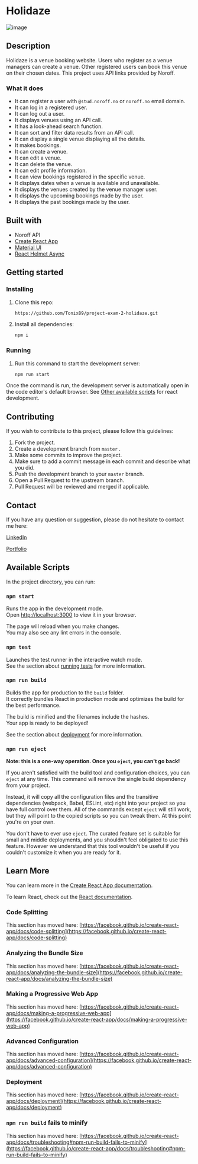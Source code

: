 # Holidaze
![image](https://github.com/Tonix89/project-exam-2-holidaze/assets/100238552/1713a7a7-05fb-4a12-a0bd-fbbf0d173f69)

## Description
Holidaze is a venue booking website. Users who register as a venue managers can create a venue. Other registered users can book this venue on their chosen dates. This project uses API links provided by Noroff.

### What it does
  - It can register a user with ``` @stud.noroff.no ``` or ``` noroff.no ``` email domain.
  - It can log in a registered user.
  - It can log out a user.
  - It displays venues using an API call.
  - It has a look-ahead search function.
  - It can sort and filter data results from an API call.
  - It can display a single venue displaying all the details.
  - It makes bookings.
  - It can create a venue.
  - It can edit a venue.
  - It can delete the venue.
  - It can edit profile information.
  - It can view bookings registered in the specific venue.
  - It displays dates when a venue is available and unavailable.
  - It displays the venues created by the venue manager user.
  - It displays the upcoming bookings made by the user.
  - It displays the past bookings made by the user.

## Built with
  - Noroff API
  - [Create React App](https://react.dev/)
  - [Material UI](https://mui.com/)
  - [React Helmet Async](https://www.npmjs.com/package/react-helmet-async)

## Getting started

 ### Installing
   1. Clone this repo:
      ```bash
      https://github.com/Tonix89/project-exam-2-holidaze.git
      ```
   2. Install all dependencies:
      ```bash
      npm i
      ```
      
 ### Running
  1. Run this command to start the development server:
  
     ```bash
     npm run start
     ```
Once the command is run, the development server is automatically open in the code editor's default browser.
See [Other available scripts](#available-scripts) for react development.

## Contributing
If you wish to contribute to this project, please follow this guidelines:
  1. Fork the project.
  2. Create a development branch from ``` master ``` .
  3. Make some commits to improve the project.
  4. Make sure to add a commit message in each commit and describe what you did.
  5. Push the development branch to your ``` master ``` branch.
  6. Open a Pull Request to the upstream branch.
  7. Pull Request will be reviewed and merged if applicable.

## Contact
If you have any question or suggestion, please do not hesitate to contact me here:

[LinkedIn](www.linkedin.com/in/antonio-arabejo-a22524152)

[Portfolio](https://tonix.no/)

## Available Scripts

In the project directory, you can run:

### `npm start`

Runs the app in the development mode.\
Open [http://localhost:3000](http://localhost:3000) to view it in your browser.

The page will reload when you make changes.\
You may also see any lint errors in the console.

### `npm test`

Launches the test runner in the interactive watch mode.\
See the section about [running tests](https://facebook.github.io/create-react-app/docs/running-tests) for more information.

### `npm run build`

Builds the app for production to the `build` folder.\
It correctly bundles React in production mode and optimizes the build for the best performance.

The build is minified and the filenames include the hashes.\
Your app is ready to be deployed!

See the section about [deployment](https://facebook.github.io/create-react-app/docs/deployment) for more information.

### `npm run eject`

**Note: this is a one-way operation. Once you `eject`, you can't go back!**

If you aren't satisfied with the build tool and configuration choices, you can `eject` at any time. This command will remove the single build dependency from your project.

Instead, it will copy all the configuration files and the transitive dependencies (webpack, Babel, ESLint, etc) right into your project so you have full control over them. All of the commands except `eject` will still work, but they will point to the copied scripts so you can tweak them. At this point you're on your own.

You don't have to ever use `eject`. The curated feature set is suitable for small and middle deployments, and you shouldn't feel obligated to use this feature. However we understand that this tool wouldn't be useful if you couldn't customize it when you are ready for it.

## Learn More

You can learn more in the [Create React App documentation](https://facebook.github.io/create-react-app/docs/getting-started).

To learn React, check out the [React documentation](https://reactjs.org/).

### Code Splitting

This section has moved here: [https://facebook.github.io/create-react-app/docs/code-splitting](https://facebook.github.io/create-react-app/docs/code-splitting)

### Analyzing the Bundle Size

This section has moved here: [https://facebook.github.io/create-react-app/docs/analyzing-the-bundle-size](https://facebook.github.io/create-react-app/docs/analyzing-the-bundle-size)

### Making a Progressive Web App

This section has moved here: [https://facebook.github.io/create-react-app/docs/making-a-progressive-web-app](https://facebook.github.io/create-react-app/docs/making-a-progressive-web-app)

### Advanced Configuration

This section has moved here: [https://facebook.github.io/create-react-app/docs/advanced-configuration](https://facebook.github.io/create-react-app/docs/advanced-configuration)

### Deployment

This section has moved here: [https://facebook.github.io/create-react-app/docs/deployment](https://facebook.github.io/create-react-app/docs/deployment)

### `npm run build` fails to minify

This section has moved here: [https://facebook.github.io/create-react-app/docs/troubleshooting#npm-run-build-fails-to-minify](https://facebook.github.io/create-react-app/docs/troubleshooting#npm-run-build-fails-to-minify)
